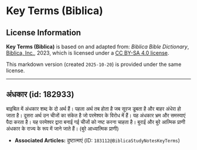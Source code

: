 # Key Terms (Biblica)

## License Information

**Key Terms (Biblica)** is based on and adapted from: _Biblica Bible Dictionary_, [Biblica, Inc.](https://www.biblica.com/), 2023, which is licensed under a [CC BY-SA 4.0 license](https://creativecommons.org/licenses/by-sa/4.0/legalcode.en).

This markdown version (created `2025-10-20`) is provided under the same license.



--------------------------------

## अंधकार (id: 182933)

बाइबिल में अंधकार शब्द के दो अर्थ हैं। पहला अर्थ तब होता है जब सूरज डूबता है और बाहर अंधेरा हो जाता है। दूसरा अर्थ उन चीजों का संकेत है जो परमेश्वर के विरोध में हैं। यह अंधकार भ्रम और समस्याएं पैदा करता है। यह परमेश्वर द्वारा बनाई गई चीजों को नष्ट करना चाहता है। बुराई और बुरे आत्मिक प्राणी अंधकार के राज्य के रूप में जाने जाते हैं। (बुरे आध्यात्मिक प्राणी)

* **Associated Articles:** दुष्टात्माएं (ID: `183112@BiblicaStudyNotesKeyTerms`)

